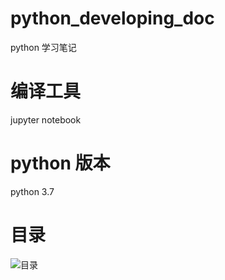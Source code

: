 <!--
 * @Author: your name
 * @Date: 2020-01-19 11:40:21
 * @LastEditTime: 2020-01-19 11:49:28
 * @LastEditors: your name
 * @Description: In User Settings Edit
 * @FilePath: \Desktopd:\ownGitProject\python_developing_doc\README.md
 -->
# python_developing_doc
python 学习笔记

# 编译工具
jupyter notebook

# python 版本
python 3.7

# 目录
![目录](./img-folder/content.jpg)
